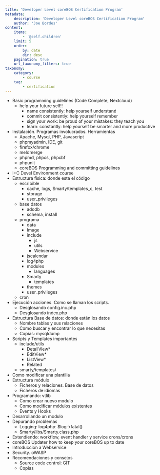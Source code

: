 ```yaml
---
title: 'Developer Level coreBOS Certification Program'
metadata:
    description: 'Developer Level coreBOS Certification Program'
    author: 'Joe Bordes'
content:
    items:
        - '@self.children'
    limit: 5
    order:
        by: date
        dir: desc
    pagination: true
    url_taxonomy_filters: true
taxonomy:
    category:
        - course
    tag:
        - certification
---
```


-   Basic programming guidelines (Code Complete, Nextcloud)
     -   help your future self!!
         -   name consistently: help yourself understand
         -   commit consistently: help yourself remember
         -   sign your work: be proud of your mistakes: they teach you
         -   learn: constantly: help yourself be smarter and more productive
-   Instalación. Programas involucrados. Herramientas
     -   Apache, Mysql, PHP, Javascript
     -   phpmyadmin, IDE, git
     -   firefox/chrome
     -   meldmerge
     -   phpmd, phpcs, phpcbf
     -   phpunit
     -   coreBOS Programming and committing guidelines
-   I+C Devel Environment course
-   Estructura física: donde esta el código
     -   escribible
         -   cache, logs, Smarty/templates_c, test
         -   storage
         -   user_privileges
     -   base datos
         -   adodb
         -   schema, install
     -   programa
         -   data
         -   Image
         -   include
             -   js
             -   utils
             -   Webservice
         -   jscalendar
         -   log4php
         -   modules
             -   languages
         -   Smarty
             -   templates
         -   themes
         -   user_privileges
     -   cron
-   Ejecución acciones. Como se llaman los scripts.
     -   Desglosando config.inc.php
     -   Desglosando index.php
-   Estructura Base de datos: donde están los datos
     -   Nombre tablas y sus relaciones
     -   Como buscar y encontrar lo que necesitas
     -   Copias: mysqldump
-   Scripts y Templates importantes
     -   include/utils
         -   DetailView*
         -   EditView*
         -   ListView*
         -   Related
     -   smarty/templates/
-   Como modificar una plantilla
-   Estructura módulo
     -   Ficheros y relaciones. Base de datos
     -   Ficheros de idiomas
-   Programando: vtlib
     -   Como crear nuevo modulo
     -   Como modificar módulos existentes
     -   Events y Hooks
-   Desarrollando un modulo
-   Depurando problemas
     -   Logging: log4php: $log→fatal()
     -   Smarty/libs/Smarty.class.php
-   Extendiendo: workflow, event handler y service crons/crons
-   coreBOS Updater how to keep your coreBOS up to date
-   Introduccion a Webservice
-   Security. oWASP
-   Recomendaciones y consejos
     -   Source code control: GIT
     -   Copias